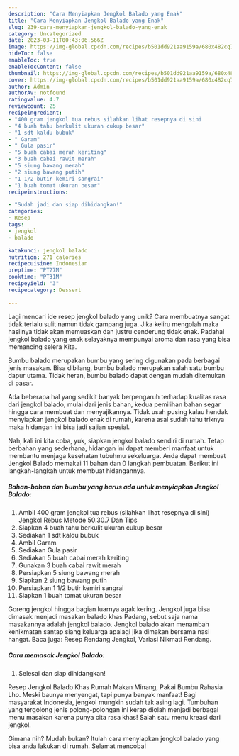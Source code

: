 ```yaml
---
description: "Cara Menyiapkan Jengkol Balado yang Enak"
title: "Cara Menyiapkan Jengkol Balado yang Enak"
slug: 239-cara-menyiapkan-jengkol-balado-yang-enak
category: Uncategorized
date: 2023-03-11T00:43:06.566Z
image: https://img-global.cpcdn.com/recipes/b501dd921aa9159a/680x482cq70/jengkol-balado-foto-resep-utama.jpg
hideToc: false
enableToc: true
enableTocContent: false
thumbnail: https://img-global.cpcdn.com/recipes/b501dd921aa9159a/680x482cq70/jengkol-balado-foto-resep-utama.jpg
cover: https://img-global.cpcdn.com/recipes/b501dd921aa9159a/680x482cq70/jengkol-balado-foto-resep-utama.jpg
author: Admin
authorAv: notfound
ratingvalue: 4.7
reviewcount: 25
recipeingredient:
- "400 gram jengkol tua rebus silahkan lihat resepnya di sini                      Jengkol Rebus Metode 50307 Dan Tips"
- "4 buah tahu berkulit ukuran cukup besar"
- "1 sdt kaldu bubuk"
- " Garam"
- " Gula pasir"
- "5 buah cabai merah keriting"
- "3 buah cabai rawit merah"
- "5 siung bawang merah"
- "2 siung bawang putih"
- "1 1/2 butir kemiri sangrai"
- "1 buah tomat ukuran besar"
recipeinstructions:

- "Sudah jadi dan siap dihidangkan!"
categories:
- Resep
tags:
- jengkol
- balado

katakunci: jengkol balado 
nutrition: 271 calories
recipecuisine: Indonesian
preptime: "PT27M"
cooktime: "PT31M"
recipeyield: "3"
recipecategory: Dessert

---
```





Lagi mencari ide resep jengkol balado yang unik? Cara membuatnya sangat tidak terlalu sulit namun tidak gampang juga. Jika keliru mengolah maka hasilnya tidak akan memuaskan dan justru cenderung tidak enak. Padahal jengkol balado yang enak selayaknya mempunyai aroma dan rasa yang bisa memancing selera Kita.





Bumbu balado merupakan bumbu yang sering digunakan pada berbagai jenis masakan. Bisa dibilang, bumbu balado merupakan salah satu bumbu dapur utama. Tidak heran, bumbu balado dapat dengan mudah ditemukan di pasar.

Ada beberapa hal yang sedikit banyak berpengaruh terhadap kualitas rasa dari jengkol balado, mulai dari jenis bahan, kedua pemilihan bahan segar hingga cara membuat dan menyajikannya. Tidak usah pusing kalau hendak menyiapkan jengkol balado enak di rumah, karena asal sudah tahu triknya maka hidangan ini bisa jadi sajian spesial.






Nah, kali ini kita coba, yuk, siapkan jengkol balado sendiri di rumah. Tetap berbahan yang sederhana, hidangan ini dapat memberi manfaat untuk membantu menjaga kesehatan tubuhmu sekeluarga. Anda dapat membuat Jengkol Balado memakai 11 bahan dan 0 langkah pembuatan. Berikut ini langkah-langkah untuk membuat hidangannya.

<!--inarticleads1-->

##### Bahan-bahan dan bumbu yang harus ada untuk menyiapkan Jengkol Balado:

1. Ambil 400 gram jengkol tua rebus (silahkan lihat resepnya di sini)                      Jengkol Rebus Metode 50.30.7 Dan Tips
1. Siapkan 4 buah tahu berkulit ukuran cukup besar
1. Sediakan 1 sdt kaldu bubuk
1. Ambil  Garam
1. Sediakan  Gula pasir
1. Sediakan 5 buah cabai merah keriting
1. Gunakan 3 buah cabai rawit merah
1. Persiapkan 5 siung bawang merah
1. Siapkan 2 siung bawang putih
1. Persiapkan 1 1/2 butir kemiri sangrai
1. Siapkan 1 buah tomat ukuran besar


Goreng jengkol hingga bagian luarnya agak kering. Jengkol juga bisa dimasak menjadi masakan balado khas Padang, sebut saja nama masakannya adalah jengkol balado. Jengkol balado akan menambah kenikmatan santap siang keluarga apalagi jika dimakan bersama nasi hangat. Baca juga: Resep Rendang Jengkol, Variasi Nikmati Rendang. 

<!--inarticleads2-->

##### Cara memasak Jengkol Balado:


1. Selesai dan siap dihidangkan!

Resep Jengkol Balado Khas Rumah Makan Minang, Pakai Bumbu Rahasia Lho. Meski baunya menyengat, tapi punya banyak manfaat! Bagi masyarakat Indonesia, jengkol mungkin sudah tak asing lagi. Tumbuhan yang tergolong jenis polong-polongan ini kerap diolah menjadi berbagai menu masakan karena punya cita rasa khas! Salah satu menu kreasi dari jengkol. 

Gimana nih? Mudah bukan? Itulah cara menyiapkan jengkol balado yang bisa anda lakukan di rumah. Selamat mencoba!
